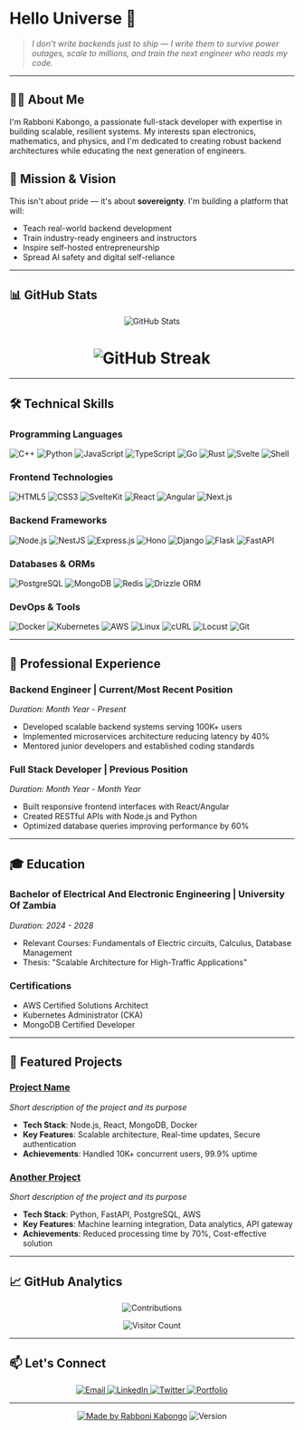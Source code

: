 # Hello Universe 👋

> *I don't write backends just to ship — I write them to survive power outages, scale to millions, and train the next engineer who reads my code.*

---

## 👨‍💻 About Me

I'm Rabboni Kabongo, a passionate full-stack developer with expertise in building scalable, resilient systems. My interests span electronics, mathematics, and physics, and I'm dedicated to creating robust backend architectures while educating the next generation of engineers.

## 🎯 Mission & Vision

This isn't about pride — it's about **sovereignty**. I'm building a platform that will:

- Teach real-world backend development  
- Train industry-ready engineers and instructors  
- Inspire self-hosted entrepreneurship  
- Spread AI safety and digital self-reliance

---

## 📊 GitHub Stats

<div align="center">

![GitHub Stats](https://github-readme-stats.vercel.app/api?username=Popstizzy03&show_icons=true&theme=dark&include_all_commits=true&count_private=true)

# ![GitHub Streak](https://github-readme-streak-stats.herokuapp.com/?user=Popstizzy03&theme=dark)

</div>

---

## 🛠️ Technical Skills

### Programming Languages
<p>
  <img alt="C++" src="https://img.shields.io/badge/C++-00599C?style=for-the-badge&logo=c%2B%2B&logoColor=white"/>
  <img alt="Python" src="https://img.shields.io/badge/Python-3776AB?style=for-the-badge&logo=python&logoColor=white"/>
  <img alt="JavaScript" src="https://img.shields.io/badge/JavaScript-F7DF1E?style=for-the-badge&logo=javascript&logoColor=black"/>
  <img alt="TypeScript" src="https://img.shields.io/badge/TypeScript-007ACC?style=for-the-badge&logo=typescript&logoColor=white"/>
  <img alt="Go" src="https://img.shields.io/badge/Go-00ADD8?style=for-the-badge&logo=go&logoColor=white"/>
  <img alt="Rust" src="https://img.shields.io/badge/Rust-000000?style=for-the-badge&logo=rust&logoColor=white"/>
  <img alt="Svelte" src="https://img.shields.io/badge/Svelte-FF3E00?style=for-the-badge&logo=svelte&logoColor=white"/>
  <img alt="Shell" src="https://img.shields.io/badge/Shell_Script-121011?style=for-the-badge&logo=gnu-bash&logoColor=white"/>
</p>

### Frontend Technologies
<p>
  <img alt="HTML5" src="https://img.shields.io/badge/HTML5-E34F26?style=for-the-badge&logo=html5&logoColor=white"/>
  <img alt="CSS3" src="https://img.shields.io/badge/CSS3-1572B6?style=for-the-badge&logo=css3&logoColor=white"/>
  <img alt="SvelteKit" src="https://img.shields.io/badge/SvelteKit-FF3E00?style=for-the-badge&logo=svelte&logoColor=white"/>
  <img alt="React" src="https://img.shields.io/badge/React-20232A?style=for-the-badge&logo=react&logoColor=61DAFB"/>
  <img alt="Angular" src="https://img.shields.io/badge/Angular-DD0031?style=for-the-badge&logo=angular&logoColor=white"/>
  <img alt="Next.js" src="https://img.shields.io/badge/Next.js-000000?style=for-the-badge&logo=next.js&logoColor=white"/>
</p>

### Backend Frameworks
<p>
  <img alt="Node.js" src="https://img.shields.io/badge/Node.js-339933?style=for-the-badge&logo=nodedotjs&logoColor=white"/>
  <img alt="NestJS" src="https://img.shields.io/badge/NestJS-E0234E?style=for-the-badge&logo=nestjs&logoColor=white"/>
  <img alt="Express.js" src="https://img.shields.io/badge/Express.js-000000?style=for-the-badge&logo=express&logoColor=white"/>
  <img alt="Hono" src="https://img.shields.io/badge/Hono-3474D0?style=for-the-badge"/>
  <img alt="Django" src="https://img.shields.io/badge/Django-092E20?style=for-the-badge&logo=django&logoColor=white"/>
  <img alt="Flask" src="https://img.shields.io/badge/Flask-000000?style=for-the-badge&logo=flask&logoColor=white"/>
  <img alt="FastAPI" src="https://img.shields.io/badge/FastAPI-009688?style=for-the-badge&logo=fastapi&logoColor=white"/>
</p>

### Databases & ORMs
<p>
  <img alt="PostgreSQL" src="https://img.shields.io/badge/PostgreSQL-316192?style=for-the-badge&logo=postgresql&logoColor=white"/>
  <img alt="MongoDB" src="https://img.shields.io/badge/MongoDB-4EA94B?style=for-the-badge&logo=mongodb&logoColor=white"/>
  <img alt="Redis" src="https://img.shields.io/badge/Redis-DC382D?style=for-the-badge&logo=redis&logoColor=white"/>
  <img alt="Drizzle ORM" src="https://img.shields.io/badge/Drizzle%20ORM-4A90E2?style=for-the-badge"/>
</p>

### DevOps & Tools
<p>
  <img alt="Docker" src="https://img.shields.io/badge/Docker-2496ED?style=for-the-badge&logo=docker&logoColor=white"/>
  <img alt="Kubernetes" src="https://img.shields.io/badge/Kubernetes-326CE5?style=for-the-badge&logo=kubernetes&logoColor=white"/>
  <img alt="AWS" src="https://img.shields.io/badge/AWS-232F3E?style=for-the-badge&logo=amazon-aws&logoColor=white"/>
  <img alt="Linux" src="https://img.shields.io/badge/Linux-FCC624?style=for-the-badge&logo=linux&logoColor=black"/>
  <img alt="cURL" src="https://img.shields.io/badge/cURL-073551?style=for-the-badge&logo=curl&logoColor=white"/>
  <img alt="Locust" src="https://img.shields.io/badge/Locust-00A0B0?style=for-the-badge&logo=python&logoColor=white"/>
  <img alt="Git" src="https://img.shields.io/badge/Git-F05032?style=for-the-badge&logo=git&logoColor=white"/>
</p>

---

## 💼 Professional Experience

### Backend Engineer | Current/Most Recent Position
*Duration: Month Year - Present*
- Developed scalable backend systems serving 100K+ users
- Implemented microservices architecture reducing latency by 40%
- Mentored junior developers and established coding standards

### Full Stack Developer | Previous Position
*Duration: Month Year - Month Year*
- Built responsive frontend interfaces with React/Angular
- Created RESTful APIs with Node.js and Python
- Optimized database queries improving performance by 60%

---

## 🎓 Education

### Bachelor of Electrical And Electronic Engineering | University Of  Zambia
*Duration: 2024 - 2028*
- Relevant Courses: Fundamentals of Electric circuits, Calculus, Database Management
- Thesis: "Scalable Architecture for High-Traffic Applications"

### Certifications
- AWS Certified Solutions Architect
- Kubernetes Administrator (CKA)
- MongoDB Certified Developer

---

## 🌟 Featured Projects

### [Project Name](https://github.com/Popstizzy03/project-repo)
*Short description of the project and its purpose*
- **Tech Stack**: Node.js, React, MongoDB, Docker
- **Key Features**: Scalable architecture, Real-time updates, Secure authentication
- **Achievements**: Handled 10K+ concurrent users, 99.9% uptime

### [Another Project](https://github.com/Popstizzy03/another-repo)
*Short description of the project and its purpose*
- **Tech Stack**: Python, FastAPI, PostgreSQL, AWS
- **Key Features**: Machine learning integration, Data analytics, API gateway
- **Achievements**: Reduced processing time by 70%, Cost-effective solution

---

## 📈 GitHub Analytics

<div align="center">

![Contributions](https://github-contributor-stats.vercel.app/api?username=Popstizzy03&limit=5&theme=dark&combine_all_yearly_contributions=true)

![Visitor Count](https://komarev.com/ghpvc/?username=Popstizzy03&label=Profile%20Views&color=0e75b6&style=flat)

</div>

---

## 📫 Let's Connect

<p align="center">
  <a href="mailto:kabongorabboni03@gmail.com">
    <img alt="Email" src="https://img.shields.io/badge/Email-D14836?style=for-the-badge&logo=gmail&logoColor=white"/>
  </a>
  <a href="https://www.linkedin.com/in/yourprofile">
    <img alt="LinkedIn" src="https://img.shields.io/badge/LinkedIn-0077B5?style=for-the-badge&logo=linkedin&logoColor=white"/>
  </a>
  <a href="https://twitter.com/yourhandle">
    <img alt="Twitter" src="https://img.shields.io/badge/Twitter-1DA1F2?style=for-the-badge&logo=twitter&logoColor=white"/>
  </a>
  <a href="https://yourportfolio.com">
    <img alt="Portfolio" src="https://img.shields.io/badge/Portfolio-000000?style=for-the-badge&logo=About.me&logoColor=white"/>
  </a>
</p>

---

<div align="center">

[![Made by Rabboni Kabongo](https://img.shields.io/badge/Made%20by-Rabboni_Kabongo-red?style=for-the-badge)](https://www.facebook.com/profile.php?id=61574399736520)
![Version](https://img.shields.io/badge/Version-1.0.0-blue?style=for-the-badge)

</div>

